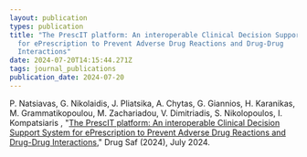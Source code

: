 ```yaml
---
layout: publication
types: publication
title: "The PrescIT platform: An interoperable Clinical Decision Support System
  for ePrescription to Prevent Adverse Drug Reactions and Drug-Drug
  Interactions"
date: 2024-07-20T14:15:44.271Z
tags: journal_publications
publication_date: 2024-07-20
---
```

P. Natsiavas, G. Nikolaidis, J. Pliatsika, A. Chytas, G. Giannios, H. Karanikas, M. Grammatikopoulou, M. Zachariadou, V. Dimitriadis, S. Nikolopoulos, I. Kompatsiaris , "[The PrescIT platform: An interoperable Clinical Decision Support System for ePrescription to Prevent Adverse Drug Reactions and Drug-Drug Interactions](https://doi.org/10.1007/s40264-024-01455-z)," Drug Saf (2024), July 2024.